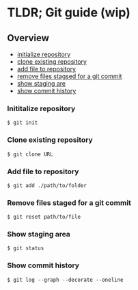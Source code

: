 # TLDR; Git guide (wip)

## Overview
* [initialize repository](#inititalize-repository)
* [clone existing repository](#clone-existing-repository)
* [add file to repository](#add-file-to-repository)
* [remove files stagsed for a git commit](#remove-files-staged-for-a-git-commit)
* [show staging are](#show-staging-area)
* [show commit history](#show-commit-history)

### Inititalize repository

```
$ git init
```

### Clone existing repository

```
$ git clone URL
```

### Add file to repository

```
$ git add ./path/to/folder
```
### Remove files staged for a git commit

```
$ git reset path/to/file
```

### Show staging area

```
$ git status
```

### Show commit history

```
$ git log --graph --decorate --oneline
```
